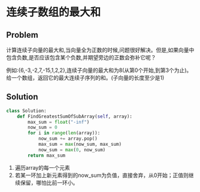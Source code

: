 # 连续子数组的最大和

## Problem

计算连续子向量的最大和,当向量全为正数的时候,问题很好解决。但是,如果向量中包含负数,是否应该包含某个负数,并期望旁边的正数会弥补它呢？

例如:{6,-3,-2,7,-15,1,2,2},连续子向量的最大和为8\(从第0个开始,到第3个为止\)。给一个数组，返回它的最大连续子序列的和。\(子向量的长度至少是1\)

## Solution

```python
class Solution:
    def FindGreatestSumOfSubArray(self, array):
        max_sum = float("-inf")
        now_sum = 0
        for i in range(len(array)):
            now_sum += array.pop()
            max_sum = max(now_sum, max_sum)
            now_sum = max(0, now_sum)      
        return max_sum
```

1. 遍历array的每一个元素
2. 若某一环加上新元素得到的now\_sum为负值，直接舍弃，从0开始；正值则继续保留，哪怕比前一环小。

